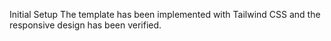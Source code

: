 Initial Setup
The template has been implemented with Tailwind CSS and the responsive design has been verified.
